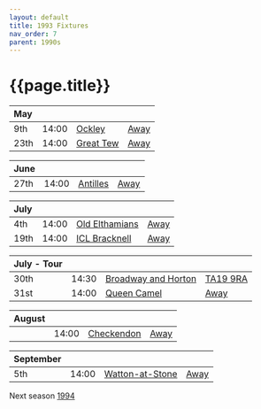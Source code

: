 ```yaml
---
layout: default
title: 1993 Fixtures
nav_order: 7
parent: 1990s
---
```


# {{page.title}}

| May |  |  |  |
|:---|:---|:---|:---|
| 9th | 14:00 | [Ockley](ockley) | [Away](https://goo.gl/maps/vmhvFhbrVZGrsXAAA) |
| 23th | 14:00 | [Great Tew](great-tew) | [Away](https://goo.gl/maps/G3ZRvFg7gYvB2Fng8) |

| June |  |  |  |
|:---|:---|:---|:---|
| 27th | 14:00 | [Antilles](antilles) | [Away](https://goo.gl/maps/cAXyoez7ySAmYytB6) |

| July |  |  |  |
|:---|:---|:---|:---|
| 4th | 14:00 | [Old Elthamians](old-elthamians) | [Away](https://goo.gl/maps/FQbBNZQTFggEmhfv9) |
| 19th | 14:00 | [ICL Bracknell](icl-bracknell) | [Away](https://goo.gl/maps/SWZcwuAZafVtBzdC9) |

| July - Tour |  |  |  |
|:---|:---|:---|:---|
| 30th | 14:30 | [Broadway and Horton](broadway-and-horton) | [TA19 9RA](https://goo.gl/maps/ULbmC6LSX5HSAe8U6) |
| 31st | 14:00 | [Queen Camel](queen-camel) | [Away](https://goo.gl/maps/SWZcwuAZafVtBzdC9) |

| August |  |  |  |
|:---|:---|:---|:---|
|  | 14:00 | [Checkendon](checkendon) | [Away](https://goo.gl/maps/K3d3vM6qD7qv9Y1S7) | 

| September |  |  |  |
|:---|:---|:---|:---|
| 5th | 14:00 | [Watton-at-Stone](watton-at-stone) | [Away](https://goo.gl/maps/JPBQawMsjLgYtVHk9) |

Next season [1994](../1994)